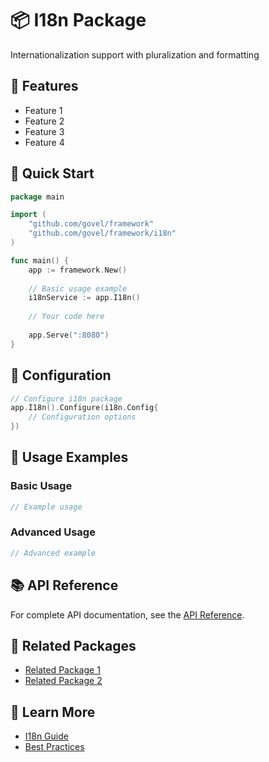 # 📦 I18n Package

Internationalization support with pluralization and formatting

## 🌟 Features

- Feature 1
- Feature 2
- Feature 3
- Feature 4

## 🚀 Quick Start

```go
package main

import (
    "github.com/govel/framework"
    "github.com/govel/framework/i18n"
)

func main() {
    app := framework.New()
    
    // Basic usage example
    i18nService := app.I18n()
    
    // Your code here
    
    app.Serve(":8080")
}
```

## 📖 Configuration

```go
// Configure i18n package
app.I18n().Configure(i18n.Config{
    // Configuration options
})
```

## 🔧 Usage Examples

### Basic Usage

```go
// Example usage
```

### Advanced Usage

```go
// Advanced example
```

## 📚 API Reference

For complete API documentation, see the [API Reference](../../api-reference/i18n.md).

## 🔗 Related Packages

- [Related Package 1](../package1/README.md)
- [Related Package 2](../package2/README.md)

## 📖 Learn More

- [I18n Guide](guide.md)
- [Best Practices](best-practices.md)
